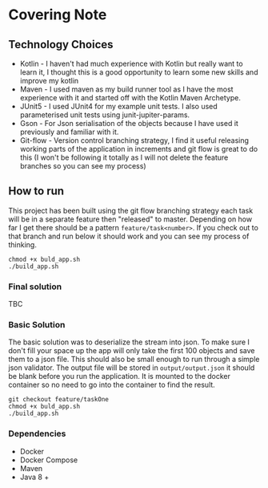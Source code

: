 # Covering Note

## Technology Choices
* Kotlin - I haven't had much experience with Kotlin but really want to learn it, I thought this is a good opportunity to learn some new skills and improve my kotlin
* Maven - I used maven as my build runner tool as I have the most experience with it and started off with the Kotlin Maven Archetype.
* JUnit5 - I used JUnit4 for my example unit tests. I also used parameterised unit tests using junit-jupiter-params.
* Gson - For Json serialisation of the objects because I have used it previously and familiar with it.
* Git-flow - Version control branching strategy, I find it useful releasing working parts of the application in increments and git flow is great to do this (I won't be following it totally as I will not delete the feature branches so you can see my process)
 
## How to run
This project has been built using the git flow branching strategy each task will be in a separate feature then "released" to master.
Depending on how far I get there should be a pattern ```feature/task<number>```. If you check out to that branch and run below it should work and you can see my process of thinking.
```
chmod +x buld_app.sh
./build_app.sh
```
### Final solution
TBC
### Basic Solution
The basic solution was to deserialize the stream into json. To make sure I don't fill your space up the app will only take the first 100 objects and save them to a json file.
This should also be small enough to run through a simple json validator.
The output file will be stored  in ```output/output.json``` it should be blank before you run the application. It is mounted to the docker container so no need to go into the container to find the result.
```
git checkout feature/taskOne
chmod +x buld_app.sh
./build_app.sh
```

### Dependencies
* Docker
* Docker Compose
* Maven
* Java 8 +


